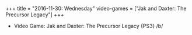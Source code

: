 +++
title = "2016-11-30: Wednesday"
video-games = ["Jak and Daxter: The Precursor Legacy"]
+++


* Video Game: Jak and Daxter: The Precursor Legacy {PS3} /b/